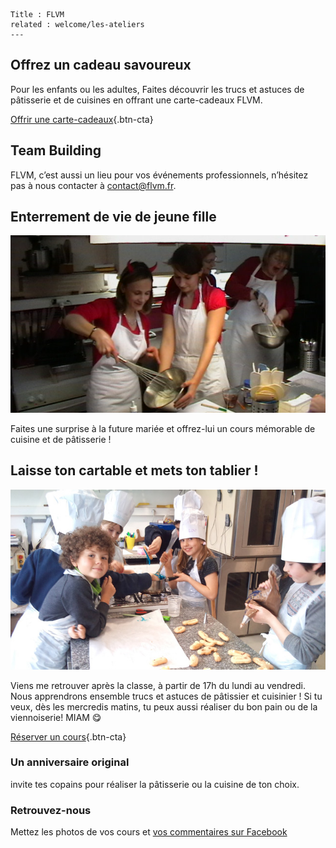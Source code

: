 	Title : FLVM
    related : welcome/les-ateliers
	---
## Offrez un cadeau savoureux
Pour les enfants ou les adultes, Faites découvrir les trucs et astuces de pâtisserie et de cuisines en offrant une carte-cadeaux FLVM.

[Offrir une carte-cadeaux](informations#tarifs-carte-cadeaux){.btn-cta}

## Team Building
FLVM, c’est aussi un lieu pour vos événements professionnels, n’hésitez pas à nous contacter à <contact@flvm.fr>. 

## Enterrement de vie de jeune fille
![Enterrement de vie de jeune fille](welcome/images/enterrement-de-vie-de-jf.jpg)

Faites une surprise à la future mariée et offrez-lui un cours mémorable de cuisine et de pâtisserie !

## Laisse ton cartable et mets ton tablier&nbsp;!
![les petites toques](cours/images/les-petites-toques.jpg)

Viens me retrouver après la classe, à partir de 17h du lundi au vendredi. Nous apprendrons ensemble trucs et astuces de pâtissier et cuisinier ! 
Si tu veux, dès les mercredis matins, tu peux aussi réaliser du bon pain ou de la viennoiserie! MIAM 😋


[Réserver un cours](planning){.btn-cta}

### Un anniversaire original
invite tes copains pour réaliser la pâtisserie ou la cuisine de ton choix.

### Retrouvez-nous
Mettez les photos de vos cours et [vos commentaires sur Facebook](https://www.facebook.com/flvm.cours/)
